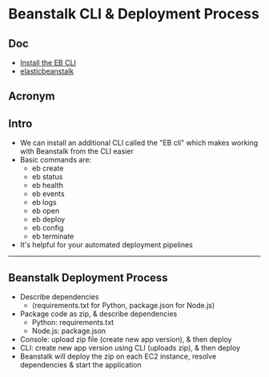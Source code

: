 # Beanstalk CLI & Deployment Process

## Doc
* [Install the EB CLI](https://docs.aws.amazon.com/elasticbeanstalk/latest/dg/eb-cli3-install.html)
* [elasticbeanstalk](https://docs.aws.amazon.com/cli/latest/reference/elasticbeanstalk/index.html)

## Acronym

## Intro
* We can install an additional CLI called the "EB cli" which makes working with Beanstalk from the CLI easier
* Basic commands are:
    * eb create
    * eb status 
    * eb health
    * eb events
    * eb logs
    * eb open
    * eb deploy
    * eb config
    * eb terminate
* It's helpful for your automated deployment pipelines

---

## Beanstalk Deployment Process
* Describe dependencies
    * (requirements.txt for Python, package.json for Node.js)
* Package code as zip, & describe dependencies
    * Python: requirements.txt
    * Node.js: package.json
* Console: upload zip file (create new app version), & then deploy
* CLI: create new app version using CLI (uploads zip), & then deploy
* Beanstalk will deploy the zip on each EC2 instance, resolve dependencies & start the application
